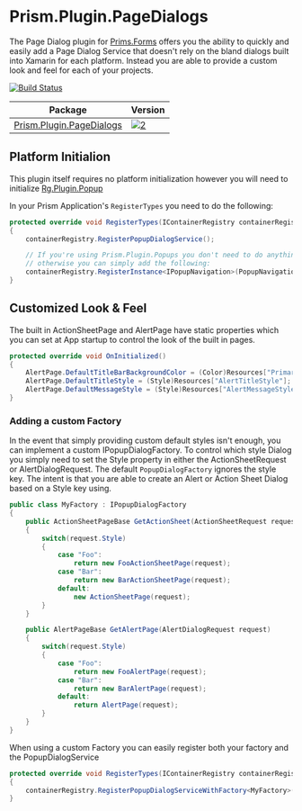 # Prism.Plugin.PageDialogs

The Page Dialog plugin for [Prims.Forms](4) offers you the ability to quickly and easily add a Page Dialog Service that doesn't rely on the bland dialogs built into Xamarin for each platform. Instead you are able to provide a custom look and feel for each of your projects. 

[![Build Status](https://dev.azure.com/dansiegel/Prism.Plugins/_apis/build/status/Prism.Plugins.PageDialogs-CI)](https://dev.azure.com/dansiegel/Prism.Plugins/_build/latest?definitionId=30)

| Package | Version |
| ------- | ------- |
| [Prism.Plugin.PageDialogs](1) | [![2]][1] |

## Platform Initialion

This plugin itself requires no platform initialization however you will need to initialize [Rg.Plugin.Popup][3]

In your Prism Application's `RegisterTypes` you need to do the following:

```cs
protected override void RegisterTypes(IContainerRegistry containerRegistry)
{
    containerRegistry.RegisterPopupDialogService();

    // If you're using Prism.Plugin.Popups you don't need to do anything else
    // otherwise you can simply add the following:
    containerRegistry.RegisterInstance<IPopupNavigation>(PopupNavigation.Instance);
}
```

## Customized Look & Feel

The built in ActionSheetPage and AlertPage have static properties which you can set at App startup to control the look of the built in pages.

```cs
protected override void OnInitialized()
{
    AlertPage.DefaultTitleBarBackgroundColor = (Color)Resources["PrimaryColor"];
    AlertPage.DefaultTitleStyle = (Style)Resources["AlertTitleStyle"];
    AlertPage.DefaultMessageStyle = (Style)Resources["AlertMessageStyle"];
}
```

### Adding a custom Factory

In the event that simply providing custom default styles isn't enough, you can implement a custom IPopupDialogFactory. To control which style Dialog you simply need to set the Style property in either the ActionSheetRequest or AlertDialogRequest. The default `PopupDialogFactory` ignores the style key. The intent is that you are able to create an Alert or Action Sheet Dialog based on a Style key using.

```cs
public class MyFactory : IPopupDialogFactory
{
    public ActionSheetPageBase GetActionSheet(ActionSheetRequest request)
    {
        switch(request.Style)
        {
            case "Foo":
                return new FooActionSheetPage(request);
            case "Bar":
                return new BarActionSheetPage(request);
            default:
                new ActionSheetPage(request);
        }
    }

    public AlertPageBase GetAlertPage(AlertDialogRequest request)
    {
        switch(request.Style)
        {
            case "Foo":
                return new FooAlertPage(request);
            case "Bar":
                return new BarAlertPage(request);
            default:
                return AlertPage(request);
        }
    }
}
```

When using a custom Factory you can easily register both your factory and the PopupDialogService

```cs
protected override void RegisterTypes(IContainerRegistry containerRegistry)
{
    containerRegistry.RegisterPopupDialogServiceWithFactory<MyFactory>();
}
```

[1]: https://www.nuget.org/packages/Prism.Plugin.PageDialogs
[2]: https://img.shields.io/nuget/vpre/Prism.Plugin.PageDialogs.svg
[3]: https://github.com/rotorgames/Rg.Plugins.Popup
[4]: https://github.com/PrismLibrary/Prism
